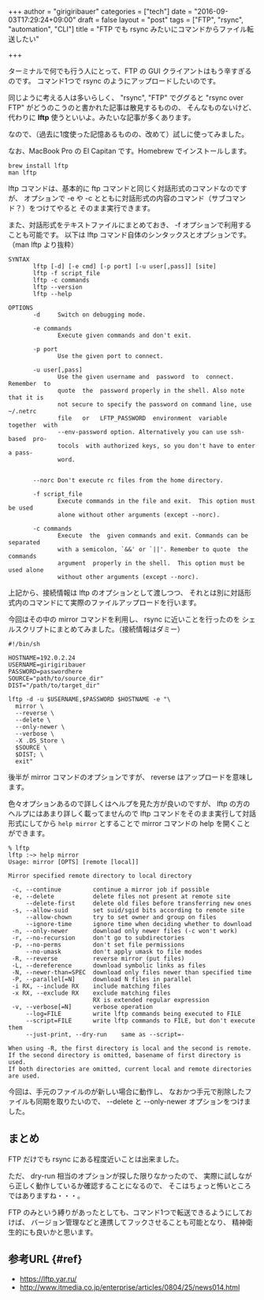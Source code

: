 +++
author = "girigiribauer"
categories = ["tech"]
date = "2016-09-03T17:29:24+09:00"
draft = false
layout = "post"
tags = ["FTP", "rsync", "automation", "CLI"]
title = "FTP でも rsync みたいにコマンドからファイル転送したい"

+++

ターミナルで何でも行う人にとって、FTP の GUI クライアントはもう辛すぎるのです。
コマンド1つで rsync のようにアップロードしたいのです。

同じように考える人は多いらしく、
"rsync", "FTP" でググると "rsync over FTP" がどうのこうのと書かれた記事は散見するものの、
そんなものないけど、代わりに **lftp** 使うといいよ。みたいな記事が多くあります。

なので、（過去に1度使った記憶あるものの、改めて）試しに使ってみました。

なお、MacBook Pro の El Capitan です。Homebrew でインストールします。

	brew install lftp
	man lftp

lftp コマンドは、基本的に ftp コマンドと同じく対話形式のコマンドなのですが、
オプションで -e や -c とともに対話形式の内容のコマンド（サブコマンド？）をつけてやると
そのまま実行できます。

また、対話形式をテキストファイルにまとめておき、 -f オプションで利用することも可能です。
以下は lftp コマンド自体のシンタックスとオプションです。（man lftp より抜粋）

	SYNTAX
	       lftp [-d] [-e cmd] [-p port] [-u user[,pass]] [site]
	       lftp -f script_file
	       lftp -c commands
	       lftp --version
	       lftp --help

	OPTIONS
	       -d     Switch on debugging mode.
	
	       -e commands
	              Execute given commands and don't exit.
	
	       -p port
	              Use the given port to connect.
	
	       -u user[,pass]
	              Use the given username and  password  to  connect.  Remember  to
	              quote  the  password properly in the shell. Also note that it is
	              not secure to specify the password on command line, use ~/.netrc
	              file   or   LFTP_PASSWORD  environment  variable  together  with
	              --env-password option. Alternatively you can use ssh-based  pro-
	              tocols  with authorized keys, so you don't have to enter a pass-
	              word.
	
	
	       --norc Don't execute rc files from the home directory.
	
	       -f script_file
	              Execute commands in the file and exit.  This option must be used
	              alone without other arguments (except --norc).
	
	       -c commands
	              Execute  the  given commands and exit. Commands can be separated
	              with a semicolon, `&&' or `||'. Remember to quote  the  commands
	              argument  properly in the shell.  This option must be used alone
	              without other arguments (except --norc).

上記から、接続情報は lftp のオプションとして渡しつつ、
それとは別に対話形式内のコマンドにて実際のファイルアップロードを行います。

今回はその中の mirror コマンドを利用し、 rsync に近いことを行ったのを
シェルスクリプトにまとめてみました。（接続情報はダミー）

	#!/bin/sh
	
	HOSTNAME=192.0.2.24
	USERNAME=girigiribauer
	PASSWORD=passwordhere
	SOURCE="path/to/source_dir"
	DIST="/path/to/target_dir"
	
	lftp -d -u $USERNAME,$PASSWORD $HOSTNAME -e "\
	  mirror \
	  --reverse \
	  --delete \
	  --only-newer \
	  --verbose \
	  -X .DS_Store \
	  $SOURCE \
	  $DIST; \
	  exit"

後半が mirror コマンドのオプションですが、
reverse はアップロードを意味します。

色々オプションあるので詳しくはヘルプを見た方が良いのですが、
lftp の方のヘルプにはあまり詳しく載ってませんので
lftp コマンドをそのまま実行して対話形式にしてから
`help mirror` とすることで mirror コマンドの help を開くことができます。

	% lftp
	lftp :~> help mirror
	Usage: mirror [OPTS] [remote [local]]
	
	Mirror specified remote directory to local directory
	
	 -c, --continue         continue a mirror job if possible
	 -e, --delete           delete files not present at remote site
	     --delete-first     delete old files before transferring new ones
	 -s, --allow-suid       set suid/sgid bits according to remote site
	     --allow-chown      try to set owner and group on files
	     --ignore-time      ignore time when deciding whether to download
	 -n, --only-newer       download only newer files (-c won't work)
	 -r, --no-recursion     don't go to subdirectories
	 -p, --no-perms         don't set file permissions
	     --no-umask         don't apply umask to file modes
	 -R, --reverse          reverse mirror (put files)
	 -L, --dereference      download symbolic links as files
	 -N, --newer-than=SPEC  download only files newer than specified time
	 -P, --parallel[=N]     download N files in parallel
	 -i RX, --include RX    include matching files
	 -x RX, --exclude RX    exclude matching files
	                        RX is extended regular expression
	 -v, --verbose[=N]      verbose operation
	     --log=FILE         write lftp commands being executed to FILE
	     --script=FILE      write lftp commands to FILE, but don't execute them
	     --just-print, --dry-run    same as --script=-
	
	When using -R, the first directory is local and the second is remote.
	If the second directory is omitted, basename of first directory is used.
	If both directories are omitted, current local and remote directories are used.

今回は、手元のファイルのが新しい場合に動作し、
なおかつ手元で削除したファイルも同期を取りたいので、
 --delete と --only-newer オプションをつけました。



## まとめ

FTP だけでも rsync にある程度近いことは出来ました。

ただ、 dry-run 相当のオプションが探した限りなかったので、
実際に試しながら正しく動作しているか確認することになるので、
そこはちょっと怖いところではありますね・・・。

FTP のみという縛りがあったとしても、コマンド1つで転送できるようにしておけば、
バージョン管理などと連携してフックさせることも可能となり、
精神衛生的にも良いかと思います。



## 参考URL {#ref}

* <https://lftp.yar.ru/>
* <http://www.itmedia.co.jp/enterprise/articles/0804/25/news014.html>

